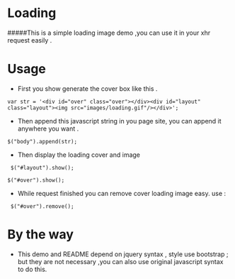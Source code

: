 # Loading

#####This is a simple loading image demo ,you can use it in your xhr request easily .

# Usage

* First you show generate the cover box like this .

`var str = '<div id="over" class="over"></div><div id="layout" class="layout"><img src="images/loading.gif"/></div>';`

* Then append this javascript string in you page site, you can append it anywhere you want .

 `$("body").append(str);`

 * Then display the loading cover and image

 ` $("#layout").show();`

  `$("#over").show();`

  * While request finished you can remove cover loading image easy. use :

  ` $("#over").remove();`

  # By the way

  * This demo and README depend on jquery syntax , style use bootstrap ; but they are not necessary ,you
  can also use original javascript syntax to do this.